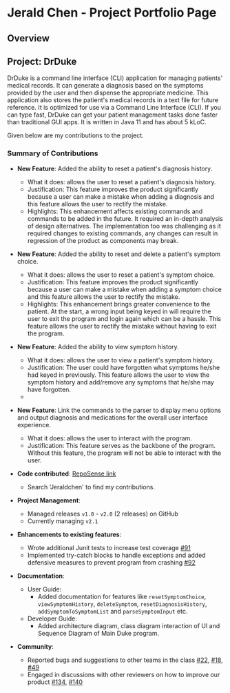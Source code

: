 [comment]: <> (//@@author Jeraldchen)
# Jerald Chen - Project Portfolio Page

## Overview

## Project: DrDuke

DrDuke is a command line interface (CLI) application for managing patients' medical records. 
It can generate a diagnosis based on the symptoms provided by the user and then dispense the appropriate medicine.
This application also stores the patient's medical records in a text file for future reference.
It is optimized for use via a Command Line Interface (CLI). 
If you can type fast, DrDuke can get your patient management tasks done faster than traditional GUI apps. 
It is written in Java 11 and has about 5 kLoC. 


Given below are my contributions to the project.

### Summary of Contributions

* **New Feature**: Added the ability to reset a patient's diagnosis history.
  * What it does: allows the user to reset a patient's diagnosis history.
  * Justification: This feature improves the product significantly because a user can make a mistake when adding a diagnosis and 
  this feature allows the user to rectify the mistake.
  * Highlights: This enhancement affects existing commands and commands to be added in the future. It required an in-depth analysis of 
  design alternatives. The implementation too was challenging as it required changes to existing commands, any changes can result in 
  regression of the product as components may break.  


* **New Feature**: Added the ability to reset and delete a patient's symptom choice.
  * What it does: allows the user to reset a patient's symptom choice.
  * Justification: This feature improves the product significantly because a user can make a mistake when adding a symptom choice and 
  this feature allows the user to rectify the mistake.
  * Highlights: This enhancement brings greater convenience to the patient. At the start, a wrong input being keyed in
  will require the user to exit the program and login again which can be a hassle. This feature allows the user to rectify the mistake
    without having to exit the program.  
  

* **New Feature**: Added the ability to view symptom history.
  * What it does: allows the user to view a patient's symptom history.
  * Justification: The user could have forgotten what symptoms he/she had keyed in previously. This feature allows the user to view
    the symptom history and add/remove any symptoms that he/she may have forgotten.  
  * 

* **New Feature**: Link the commands to the parser to display menu options and output diagnosis and medications for the overall user interface experience.
  * What it does: allows the user to interact with the program.
  * Justification: This feature serves as the backbone of the program. Without this feature, the program will not be able to
    interact with the user.  


* **Code contributed**: [RepoSense link](https://nus-cs2113-ay2223s2.github.io/tp-dashboard/?search=jeraldchen&breakdown=true)
  * Search 'Jeraldchen' to find my contributions.
  
  
* **Project Management**:
  * Managed releases `v1.0` - `v2.0` (2 releases) on GitHub
  * Currently managing `v2.1`  
  

* **Enhancements to existing features**:
  * Wrote additional Junit tests to increase test coverage [#91](https://github.com/AY2223S2-CS2113-W13-1/tp/commit/201d52930f3778f2e6e9692a87d308021355ee0a)
  * Implemented try-catch blocks to handle exceptions and added defensive measures to prevent program from crashing [#92](https://github.com/AY2223S2-CS2113-W13-1/tp/commit/a8092485e3d44fb52760c7b17c8d658a2e9a3a88)  
    

* **Documentation**:
  * User Guide:
    * Added documentation for features like `resetSymptomChoice`, `viewSymptomHistory`, `deleteSymptom`, `resetDiagnosisHistory`, `addSymptomToSymptomList` and `parseSymptomInput` etc.
  * Developer Guide:
    * Added architecture diagram, class diagram interaction of UI and Sequence Diagram of Main Duke program.
    

* **Community**:
  * Reported bugs and suggestions to other teams in the class [#22](https://github.com/nus-cs2113-AY2223S2/tp/pull/22/files#r1151403222), [#18](https://github.com/nus-cs2113-AY2223S2/tp/pull/18/files#r1151416463), [#49](https://github.com/nus-cs2113-AY2223S2/tp/pull/49/files#r1151409910)
  * Engaged in discussions with other reviewers on how to improve our product [#134](https://github.com/AY2223S2-CS2113-W13-1/tp/issues/134#issuecomment-1493253614), [#140](https://github.com/AY2223S2-CS2113-W13-1/tp/issues/140)